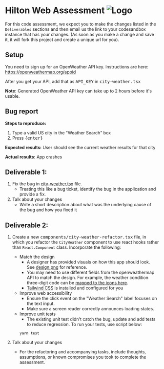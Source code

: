 # Hilton Web Assessment ![Logo](https://uploads.codesandbox.io/uploads/avatars/Mq9C-SE-01.png)

For this code assessment, we expect you to make the changes listed in the `Deliverables` sections and then email us the link to your codesandbox instance that has your changes. (As soon as you make a change and save it, it will fork this project and create a unique url for you).

## Setup

You need to sign up for an OpenWeather API key. Instructions are here: https://openweathermap.org/appid

After you get your API, add that as <samp>API_KEY</samp> in <samp>city-weather.tsx</samp>

**Note:** Generated OpenWeather API key can take up to 2 hours before it's usable.

## Bug report

**Steps to reproduce:**

1. Type a valid US city in the "Weather Search" box
1. Press <samp>{enter}</samp>

**Expected results:** User should see the current weather results for that city

**Actual results:** App crashes

## Deliverable 1:

1. Fix the bug in [city-weather.tsx](components/city-weather.tsx) file.
   - Treating this like a bug ticket, identify the bug in the application and provide a fix.
2. Talk about your changes
   - Write a short description about what was the underlying cause of the bug and how you fixed it

## Deliverable 2:

1. Create a new <samp>components/city-weather-refactor.tsx</samp> file, in which you refactor the `CityWeather` component to use react hooks rather than `React.Component` class. Incorporate the following:

   - Match the design
      - A designer has provided visuals on how this app should look. See [design.png](design.png) for reference.
      - You may need to use different fields from the openweathermap API to match the design. For example, the weather condition three-digit code can be [mapped to the icons here](https://openweathermap.org/weather-conditions).
      - [Tailwind CSS](https://tailwindcss.com/docs/background-color) is installed and configured for you
   - Improve web accessibility
      - Ensure the click event on the "Weather Search" label focuses on the text input. 
      - Make sure a screen reader correctly announces loading states. 
   - Improve unit tests
      - The existing unit test didn't catch the bug, update and add tests to reduce regression. To run your tests, use script below:
      ```
      yarn test
      ```

2. Talk about your changes
   - For the refactoring and accompanying tasks, include thoughts, assumptions, or known compromises you took to complete the assessment.
